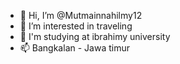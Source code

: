 - 👋 Hi, I’m @Mutmainnahilmy12
- 👀 I’m interested in traveling
- 🌱 I'm studying at ibrahimy university
- 📫 Bangkalan - Jawa timur

<!---
Mutmainnahilmy12/Mutmainnahilmy12 is a ✨ special ✨ repository because its `README.md` (this file) appears on your GitHub profile.
You can click the Preview link to take a look at your changes.
--->
